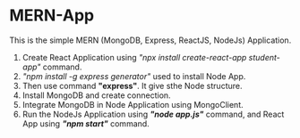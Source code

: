 # MERN-App 

This is the simple MERN (MongoDB, Express, ReactJS, NodeJs) Application.

1. Create React Application using *"npx install create-react-app student-app"* command.
2. *"npm install -g express generator"* used to install Node App.
3. Then use command __"express"__. It give sthe Node structure.
4. Install MongoDB and create connection.
5. Integrate MongoDB in Node Application using MongoClient.
6. Run the NodeJs Application using ***"node app.js"*** command, and React App using ***"npm start"*** command.
